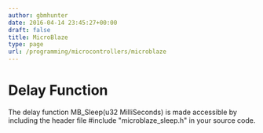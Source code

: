 ```yaml
---
author: gbmhunter
date: 2016-04-14 23:45:27+00:00
draft: false
title: MicroBlaze
type: page
url: /programming/microcontrollers/microblaze
---
```


# Delay Function

The delay function MB_Sleep(u32 MilliSeconds) is made accessible by including the header file #include "microblaze_sleep.h" in your source code.

